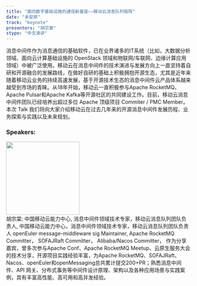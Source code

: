 ```yaml
---
title: "面向数字基础设施的通信新基座——移动云消息队列矩阵"
date: "未安排" 
track: "keynote"
presenters: "胡宗棠"
stype: "中文演讲"
---
```

消息中间件作为消息通信的基础软件，已在业界诸多的IT系统（比如，大数据分析领域、面向云计算基础设施的 OpenStack 领域和物联网/车联网、边缘计算应用领域）中被广泛使用。移动云在消息中间件的技术演进与发展方向上一直坚持着自研和开源融合的发展路线，在做好自研的基础上积极拥抱开源生态，尤其是近年来随着移动云业务的持续高速发展，基于开源技术生态的消息中间件云产品体系越来越受到市场的青睐。从18年开始，移动云一直积极参与Apache RocketMQ、Apache Pulsar和Apache Kafka等开源社区的共同建设工作。目前，移动云消息中间件团队已经培养出超过多位 Apache 顶级项目 Commiter / PMC Member。本次 Talk 我们将向大家介绍移动云在过去几年来的开源消息中间件发展历程、业务探索与实践以及未来规划。
 ### Speakers: 
 <img src="https://img.bagevent.com/resource/20230801/2156038571016.jpg" width="200" /><br>胡宗棠: 中国移动云能力中心, 消息中间件领域技术专家，移动云消息队列团队负责人, 中国移动云能力中心，消息中间件领域技术专家，移动云消息队列团队负责人
openEuler message-middleware sig Maintainer,
Apache RocketMQ Committer，
SOFAJRaft Committer，
Alibaba/Nacos Committer，
作为分享嘉宾，曾多次参与Apache Conf、Apache RocketMQ Meetup、云原生服务大会的技术分享，开源项目实践经验丰富，为Apache RocketMQ、SOFAJRaft、Nacos、openEuler和openMessaging总共累计提交200+PR；熟悉消息中间件、API 网关、分布式事务等中间件设计原理、架构以及各种应用场景与实践案例，具有丰富高性能、高可用和高并发经验。
 <br><br>